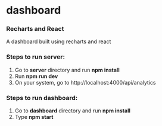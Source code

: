 # dashboard

### Recharts and React

A dashboard built using recharts and react

### Steps to run server:

1. Go to **server** directory and run **npm install**
2. Run **npm run dev**
3. On your system, go to http://localhost:4000/api/analytics

### Steps to run dashboard:
1. Go to **dashboard** directory and run **npm install**
2. Type **npm start**
